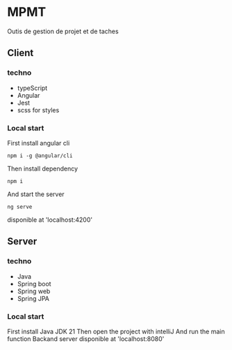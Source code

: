# MPMT
Outis de gestion de projet et de taches

## Client 
### techno
- typeScript
- Angular
- Jest
- scss for styles
### Local start

First install angular cli
```
npm i -g @angular/cli
```

Then install dependency
```
npm i
```
And start the server
```
ng serve
```
disponible at 'localhost:4200'


## Server
### techno
- Java
- Spring boot 
- Spring web
- Spring JPA
### Local start
First install Java JDK 21
Then open the project with intelliJ
And run the main function
Backand server disponible at 'localhost:8080'